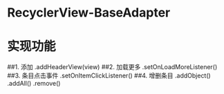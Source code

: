 # RecyclerView-BaseAdapter
# 实现功能
##1. 添加
.addHeaderView(view)
##2. 加载更多
.setOnLoadMoreListener()
##3. 条目点击事件
.setOnItemClickListener()
##4. 增删条目
.addObject()
.addAll()
.remove()
